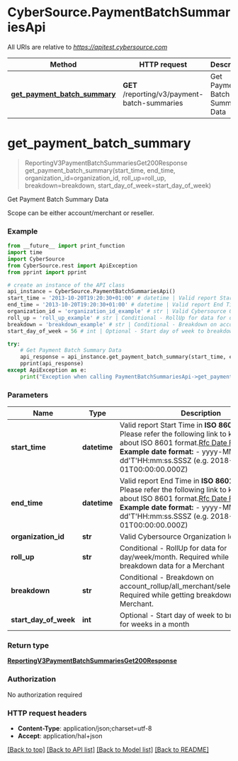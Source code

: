 # CyberSource.PaymentBatchSummariesApi

All URIs are relative to *https://apitest.cybersource.com*

Method | HTTP request | Description
------------- | ------------- | -------------
[**get_payment_batch_summary**](PaymentBatchSummariesApi.md#get_payment_batch_summary) | **GET** /reporting/v3/payment-batch-summaries | Get Payment Batch Summary Data


# **get_payment_batch_summary**
> ReportingV3PaymentBatchSummariesGet200Response get_payment_batch_summary(start_time, end_time, organization_id=organization_id, roll_up=roll_up, breakdown=breakdown, start_day_of_week=start_day_of_week)

Get Payment Batch Summary Data

Scope can be either account/merchant or reseller.

### Example 
```python
from __future__ import print_function
import time
import CyberSource
from CyberSource.rest import ApiException
from pprint import pprint

# create an instance of the API class
api_instance = CyberSource.PaymentBatchSummariesApi()
start_time = '2013-10-20T19:20:30+01:00' # datetime | Valid report Start Time in **ISO 8601 format** Please refer the following link to know more about ISO 8601 format.[Rfc Date Format](https://xml2rfc.tools.ietf.org/public/rfc/html/rfc3339.html#anchor14)  **Example date format:**   - yyyy-MM-dd'T'HH:mm:ss.SSSZ (e.g. 2018-01-01T00:00:00.000Z) 
end_time = '2013-10-20T19:20:30+01:00' # datetime | Valid report End Time in **ISO 8601 format** Please refer the following link to know more about ISO 8601 format.[Rfc Date Format](https://xml2rfc.tools.ietf.org/public/rfc/html/rfc3339.html#anchor14)  **Example date format:**   - yyyy-MM-dd'T'HH:mm:ss.SSSZ (e.g. 2018-01-01T00:00:00.000Z) 
organization_id = 'organization_id_example' # str | Valid Cybersource Organization Id (optional)
roll_up = 'roll_up_example' # str | Conditional - RollUp for data for day/week/month. Required while getting breakdown data for a Merchant (optional)
breakdown = 'breakdown_example' # str | Conditional - Breakdown on account_rollup/all_merchant/selected_merchant. Required while getting breakdown data for a Merchant. (optional)
start_day_of_week = 56 # int | Optional - Start day of week to breakdown data for weeks in a month (optional)

try: 
    # Get Payment Batch Summary Data
    api_response = api_instance.get_payment_batch_summary(start_time, end_time, organization_id=organization_id, roll_up=roll_up, breakdown=breakdown, start_day_of_week=start_day_of_week)
    pprint(api_response)
except ApiException as e:
    print("Exception when calling PaymentBatchSummariesApi->get_payment_batch_summary: %s\n" % e)
```

### Parameters

Name | Type | Description  | Notes
------------- | ------------- | ------------- | -------------
 **start_time** | **datetime**| Valid report Start Time in **ISO 8601 format** Please refer the following link to know more about ISO 8601 format.[Rfc Date Format](https://xml2rfc.tools.ietf.org/public/rfc/html/rfc3339.html#anchor14)  **Example date format:**   - yyyy-MM-dd&#39;T&#39;HH:mm:ss.SSSZ (e.g. 2018-01-01T00:00:00.000Z)  | 
 **end_time** | **datetime**| Valid report End Time in **ISO 8601 format** Please refer the following link to know more about ISO 8601 format.[Rfc Date Format](https://xml2rfc.tools.ietf.org/public/rfc/html/rfc3339.html#anchor14)  **Example date format:**   - yyyy-MM-dd&#39;T&#39;HH:mm:ss.SSSZ (e.g. 2018-01-01T00:00:00.000Z)  | 
 **organization_id** | **str**| Valid Cybersource Organization Id | [optional] 
 **roll_up** | **str**| Conditional - RollUp for data for day/week/month. Required while getting breakdown data for a Merchant | [optional] 
 **breakdown** | **str**| Conditional - Breakdown on account_rollup/all_merchant/selected_merchant. Required while getting breakdown data for a Merchant. | [optional] 
 **start_day_of_week** | **int**| Optional - Start day of week to breakdown data for weeks in a month | [optional] 

### Return type

[**ReportingV3PaymentBatchSummariesGet200Response**](ReportingV3PaymentBatchSummariesGet200Response.md)

### Authorization

No authorization required

### HTTP request headers

 - **Content-Type**: application/json;charset=utf-8
 - **Accept**: application/hal+json

[[Back to top]](#) [[Back to API list]](../README.md#documentation-for-api-endpoints) [[Back to Model list]](../README.md#documentation-for-models) [[Back to README]](../README.md)

